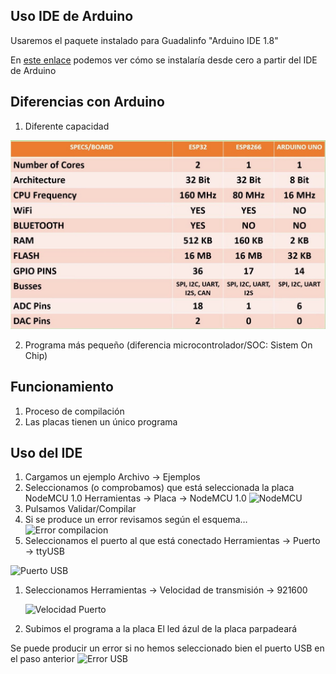 ## Uso IDE de Arduino

Usaremos el paquete instalado para Guadalinfo "Arduino IDE 1.8"

En [este enlace](./ConfiguracionIDE.md) podemos ver cómo se instalaría desde cero a partir del IDE de Arduino

## Diferencias con Arduino

1. Diferente capacidad

![](./images/Comparativa+ESP32+vs+Arduino.JPG)

2. Programa más pequeño (diferencia microcontrolador/SOC: Sistem On Chip)

## Funcionamiento
1. Proceso de compilación
1. Las placas tienen un único programa

##  Uso del IDE

1. Cargamos un ejemplo Archivo -> Ejemplos
1. Seleccionamos (o comprobamos) que está seleccionada la placa NodeMCU 1.0 Herramientas -> Placa -> NodeMCU 1.0
![NodeMCU](./images/Placa-NodeMCU1.0.png)
1. Pulsamos Validar/Compilar
1. Si se produce un error  revisamos según el esquema…
![Error compilacion](./images/ErrorCodigo.png)
1. Seleccionamos el puerto al que está conectado Herramientas -> Puerto -> ttyUSB

  ![Puerto USB](./images/PuertoUSB.png)

1. Seleccionamos Herramientas -> Velocidad de transmisión -> 921600

    ![Velocidad Puerto](./images/UploadSpeed.png)

1. Subimos el programa a la placa   El led ázul de la placa parpadeará

Se puede producir un error si no hemos seleccionado bien el puerto USB en el paso anterior
    ![Error USB](./images/ErrorUSB.png)
